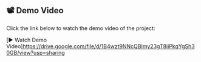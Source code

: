 ## 📽️ Demo Video

Click the link below to watch the demo video of the project:

[▶️ Watch Demo Video]https://drive.google.com/file/d/1B4wzt9NNcQBImy23gT8iiPkqYgSh30GB/view?usp=sharing
